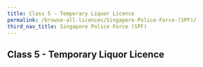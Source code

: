 ```yaml
---
title: Class 5 - Temporary Liquor Licence
permalink: /browse-all-licences/Singapore-Police-Force-(SPF)/
third_nav_title: Singapore Police Force (SPF)
---
```

## Class 5 - Temporary Liquor Licence
